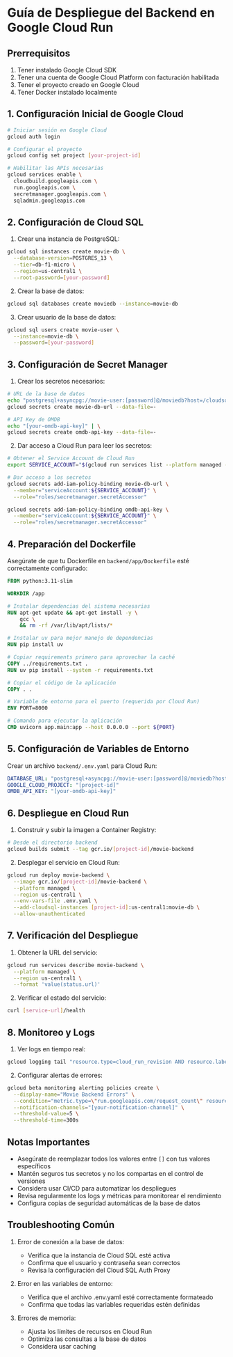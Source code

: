 # Guía de Despliegue del Backend en Google Cloud Run

## Prerrequisitos

1. Tener instalado Google Cloud SDK
2. Tener una cuenta de Google Cloud Platform con facturación habilitada
3. Tener el proyecto creado en Google Cloud
4. Tener Docker instalado localmente

## 1. Configuración Inicial de Google Cloud

```bash
# Iniciar sesión en Google Cloud
gcloud auth login

# Configurar el proyecto
gcloud config set project [your-project-id]

# Habilitar las APIs necesarias
gcloud services enable \
  cloudbuild.googleapis.com \
  run.googleapis.com \
  secretmanager.googleapis.com \
  sqladmin.googleapis.com
```

## 2. Configuración de Cloud SQL

1. Crear una instancia de PostgreSQL:
```bash
gcloud sql instances create movie-db \
  --database-version=POSTGRES_13 \
  --tier=db-f1-micro \
  --region=us-central1 \
  --root-password=[your-password]
```

2. Crear la base de datos:
```bash
gcloud sql databases create moviedb --instance=movie-db
```

3. Crear usuario de la base de datos:
```bash
gcloud sql users create movie-user \
  --instance=movie-db \
  --password=[your-password]
```

## 3. Configuración de Secret Manager

1. Crear los secretos necesarios:
```bash
# URL de la base de datos
echo "postgresql+asyncpg://movie-user:[password]@/moviedb?host=/cloudsql/[project-id]:us-central1:movie-db" | \
gcloud secrets create movie-db-url --data-file=-

# API Key de OMDB
echo "[your-omdb-api-key]" | \
gcloud secrets create omdb-api-key --data-file=-
```

2. Dar acceso a Cloud Run para leer los secretos:
```bash
# Obtener el Service Account de Cloud Run
export SERVICE_ACCOUNT="$(gcloud run services list --platform managed --format='value(serviceIdentity)')"

# Dar acceso a los secretos
gcloud secrets add-iam-policy-binding movie-db-url \
  --member="serviceAccount:${SERVICE_ACCOUNT}" \
  --role="roles/secretmanager.secretAccessor"

gcloud secrets add-iam-policy-binding omdb-api-key \
  --member="serviceAccount:${SERVICE_ACCOUNT}" \
  --role="roles/secretmanager.secretAccessor"
```

## 4. Preparación del Dockerfile

Asegúrate de que tu Dockerfile en `backend/app/Dockerfile` esté correctamente configurado:

```dockerfile
FROM python:3.11-slim

WORKDIR /app

# Instalar dependencias del sistema necesarias
RUN apt-get update && apt-get install -y \
    gcc \
    && rm -rf /var/lib/apt/lists/*

# Instalar uv para mejor manejo de dependencias
RUN pip install uv

# Copiar requirements primero para aprovechar la caché
COPY ../requirements.txt .
RUN uv pip install --system -r requirements.txt

# Copiar el código de la aplicación
COPY . .

# Variable de entorno para el puerto (requerida por Cloud Run)
ENV PORT=8000

# Comando para ejecutar la aplicación
CMD uvicorn app.main:app --host 0.0.0.0 --port ${PORT}
```

## 5. Configuración de Variables de Entorno

Crear un archivo `backend/.env.yaml` para Cloud Run:

```yaml
DATABASE_URL: "postgresql+asyncpg://movie-user:[password]@/moviedb?host=/cloudsql/[project-id]:us-central1:movie-db"
GOOGLE_CLOUD_PROJECT: "[project-id]"
OMDB_API_KEY: "[your-omdb-api-key]"
```

## 6. Despliegue en Cloud Run

1. Construir y subir la imagen a Container Registry:
```bash
# Desde el directorio backend
gcloud builds submit --tag gcr.io/[project-id]/movie-backend
```

2. Desplegar el servicio en Cloud Run:
```bash
gcloud run deploy movie-backend \
  --image gcr.io/[project-id]/movie-backend \
  --platform managed \
  --region us-central1 \
  --env-vars-file .env.yaml \
  --add-cloudsql-instances [project-id]:us-central1:movie-db \
  --allow-unauthenticated
```

## 7. Verificación del Despliegue

1. Obtener la URL del servicio:
```bash
gcloud run services describe movie-backend \
  --platform managed \
  --region us-central1 \
  --format 'value(status.url)'
```

2. Verificar el estado del servicio:
```bash
curl [service-url]/health
```

## 8. Monitoreo y Logs

1. Ver logs en tiempo real:
```bash
gcloud logging tail "resource.type=cloud_run_revision AND resource.labels.service_name=movie-backend"
```

2. Configurar alertas de errores:
```bash
gcloud beta monitoring alerting policies create \
  --display-name="Movie Backend Errors" \
  --condition="metric.type=\"run.googleapis.com/request_count\" resource.type=\"cloud_run_revision\" metric.label.\"response_code\">=\"500\"" \
  --notification-channels="[your-notification-channel]" \
  --threshold-value=5 \
  --threshold-time=300s
```

## Notas Importantes

- Asegúrate de reemplazar todos los valores entre `[]` con tus valores específicos
- Mantén seguros tus secretos y no los compartas en el control de versiones
- Considera usar CI/CD para automatizar los despliegues
- Revisa regularmente los logs y métricas para monitorear el rendimiento
- Configura copias de seguridad automáticas de la base de datos

## Troubleshooting Común

1. Error de conexión a la base de datos:
   - Verifica que la instancia de Cloud SQL esté activa
   - Confirma que el usuario y contraseña sean correctos
   - Revisa la configuración del Cloud SQL Auth Proxy

2. Error en las variables de entorno:
   - Verifica que el archivo .env.yaml esté correctamente formateado
   - Confirma que todas las variables requeridas estén definidas

3. Errores de memoria:
   - Ajusta los límites de recursos en Cloud Run
   - Optimiza las consultas a la base de datos
   - Considera usar caching
